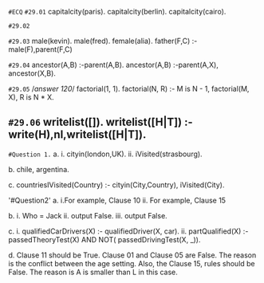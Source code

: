 `#ECQ`
`#29.01`
capitalcity(paris).
capitalcity(berlin).
capitalcity(cairo).

`#29.02`

`#29.03`
male(kevin).
male(fred).
female(alia).
father(F,C) :- male(F),parent(F,C)

`#29.04`
ancestor(A,B) :-parent(A,B).
ancestor(A,B) :-parent(A,X), ancestor(X,B).

`#29.05`
/*answer 120*/
factorial(1, 1).
factorial(N, R) :-
    M is N - 1,
    factorial(M, X),
    R is N * X.

`#29.06`
writelist([]).
writelist([H|T]) :-write(H),nl,writelist([H|T]).
-------------------------------

`#Question 1.`
a.
i.
cityin(london,UK).
ii.
iVisited(strasbourg).

b.
chile, argentina.

c.
countriesIVisited(Country) :- cityin(City,Country), iVisited(City).



'#Question2'
a.
i.For example, Clause 10
ii. For example, Clause 15

b.
i. Who = Jack
ii. output False. 
iii. output False.

c.
i. qualifiedCarDrivers(X) :- qualifiedDriver(X, car). 
ii. partQualified(X) :- passedTheoryTest(X) AND NOT( passedDrivingTest(X, _)). 

d.
Clause 11 should be True.
Clause 01 and Clause 05 are False. The reason is the conflict between the age setting. Also, the Clause 15, rules should be False. The reason is A is smaller than L in this case. 
